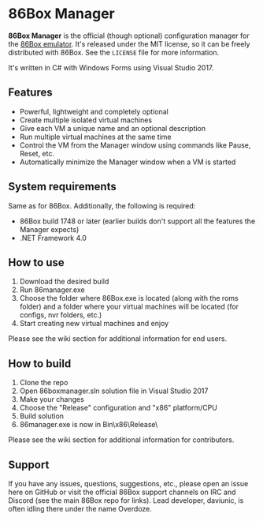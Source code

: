 # 86Box Manager
**86Box Manager** is the official (though optional) configuration manager for the [86Box emulator](https://github.com/86Box/86Box). It's released under the MIT license, so it can be freely distributed with 86Box. See the `LICENSE` file for more information.

It's written in C# with Windows Forms using Visual Studio 2017.

## Features
* Powerful, lightweight and completely optional
* Create multiple isolated virtual machines
* Give each VM a unique name and an optional description
* Run multiple virtual machines at the same time
* Control the VM from the Manager window using commands like Pause, Reset, etc.
* Automatically minimize the Manager window when a VM is started

## System requirements
Same as for 86Box. Additionally, the following is required:  

* 86Box build 1748 or later (earlier builds don't support all the features the Manager expects)
* .NET Framework 4.0

## How to use

1. Download the desired build
2. Run 86manager.exe
3. Choose the folder where 86Box.exe is located (along with the roms folder) and a folder where your virtual machines will be located (for configs, nvr folders, etc.)
4. Start creating new virtual machines and enjoy

Please see the wiki section for additional information for end users.

## How to build

1. Clone the repo
2. Open 86boxmanager.sln solution file in Visual Studio 2017
3. Make your changes
4. Choose the "Release" configuration and "x86" platform/CPU
5. Build solution
6. 86manager.exe is now in Bin\x86\Release\

Please see the wiki section for additional information for contributors.

## Support
If you have any issues, questions, suggestions, etc., please open an issue here on GitHub or visit the official 86Box support channels on IRC and Discord (see the main 86Box repo for links). Lead developer, daviunic, is often idling there under the name Overdoze.
